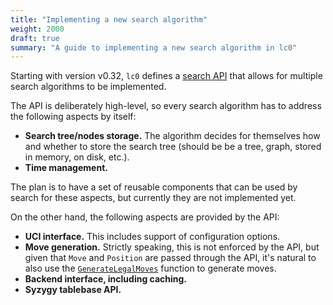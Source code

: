 ```yaml
---
title: "Implementing a new search algorithm"
weight: 2000
draft: true
summary: "A guide to implementing a new search algorithm in lc0"
---
```


Starting with version v0.32, `lc0` defines a
[search API](https://github.com/LeelaChessZero/lc0/blob/master/src/search/search.h)
that allows for multiple search algorithms to be implemented.

The API is deliberately high-level, so every search algorithm has to address the
following aspects by itself:

* **Search tree/nodes storage.** The algorithm decides for themselves how and
  whether to store the search tree (should be be a tree, graph, stored in
  memory, on disk, etc.).
* **Time management.**

The plan is to have a set of reusable components that can be used by search for
these aspects, but currently they are not implemented yet.

On the other hand, the following aspects are provided by the API:

* **UCI interface.** This includes support of configuration options.
* **Move generation.** Strictly speaking, this is not enforced by the API, but
  given that `Move` and `Position` are passed through the API, it's natural to
  also use the
  [`GenerateLegalMoves`](https://github.com/LeelaChessZero/lc0/blob/e0bbc58b8f4698ae1196f7bebf64a2fbf13a21fe/src/chess/board.h#L102)
  function to generate moves.
* **Backend interface, including caching.**
* **Syzygy tablebase API.**
